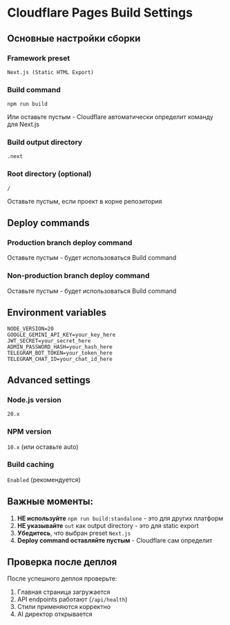 # Cloudflare Pages Build Settings

## Основные настройки сборки

### Framework preset
`Next.js (Static HTML Export)`

### Build command
```
npm run build
```
Или оставьте пустым - Cloudflare автоматически определит команду для Next.js

### Build output directory
```
.next
```

### Root directory (optional)
```
/
```
Оставьте пустым, если проект в корне репозитория

## Deploy commands

### Production branch deploy command
Оставьте пустым - будет использоваться Build command

### Non-production branch deploy command  
Оставьте пустым - будет использоваться Build command

## Environment variables
```
NODE_VERSION=20
GOOGLE_GEMINI_API_KEY=your_key_here
JWT_SECRET=your_secret_here
ADMIN_PASSWORD_HASH=your_hash_here
TELEGRAM_BOT_TOKEN=your_token_here
TELEGRAM_CHAT_ID=your_chat_id_here
```

## Advanced settings

### Node.js version
`20.x`

### NPM version
`10.x` (или оставьте auto)

### Build caching
`Enabled` (рекомендуется)

## Важные моменты:

1. **НЕ используйте** `npm run build:standalone` - это для других платформ
2. **НЕ указывайте** `out` как output directory - это для static export
3. **Убедитесь**, что выбран preset `Next.js`
4. **Deploy command оставляйте пустым** - Cloudflare сам определит

## Проверка после деплоя

После успешного деплоя проверьте:
1. Главная страница загружается
2. API endpoints работают (`/api/health`)
3. Стили применяются корректно
4. AI директор открывается